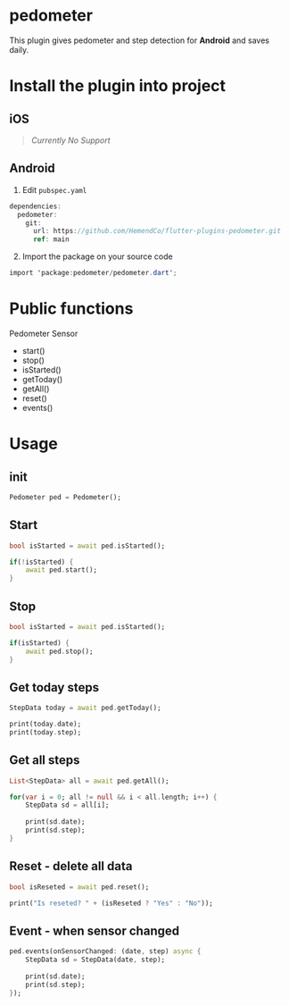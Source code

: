 # pedometer

This plugin gives pedometer and step detection for **Android** and saves daily.

# Install the plugin into project
## iOS
> *Currently No Support*

## Android
1. Edit `pubspec.yaml`
```csharp
dependencies:
  pedometer:
    git:
      url: https://github.com/HemendCo/flutter-plugins-pedometer.git
      ref: main
```
2. Import the package on your source code
```csharp
import 'package:pedometer/pedometer.dart';
```

# Public functions
Pedometer Sensor
* start()
* stop()
* isStarted()
* getToday()
* getAll()
* reset()
* events()

# Usage

## init

```dart
Pedometer ped = Pedometer();
```

## Start

```dart
bool isStarted = await ped.isStarted();

if(!isStarted) {
    await ped.start();
}
```

## Stop

```dart
bool isStarted = await ped.isStarted();

if(isStarted) {
    await ped.stop();
}
```


## Get today steps

```dart
StepData today = await ped.getToday();

print(today.date);
print(today.step);
```


## Get all steps
```dart
List<StepData> all = await ped.getAll();

for(var i = 0; all != null && i < all.length; i++) {
    StepData sd = all[i];
    
    print(sd.date);
    print(sd.step);
}
```

## Reset - delete all data

```dart
bool isReseted = await ped.reset();

print("Is reseted? " + (isReseted ? "Yes" : "No"));
```

## Event - when sensor changed

```dart
ped.events(onSensorChanged: (date, step) async {
    StepData sd = StepData(date, step);
    
    print(sd.date);
    print(sd.step);
});
```
